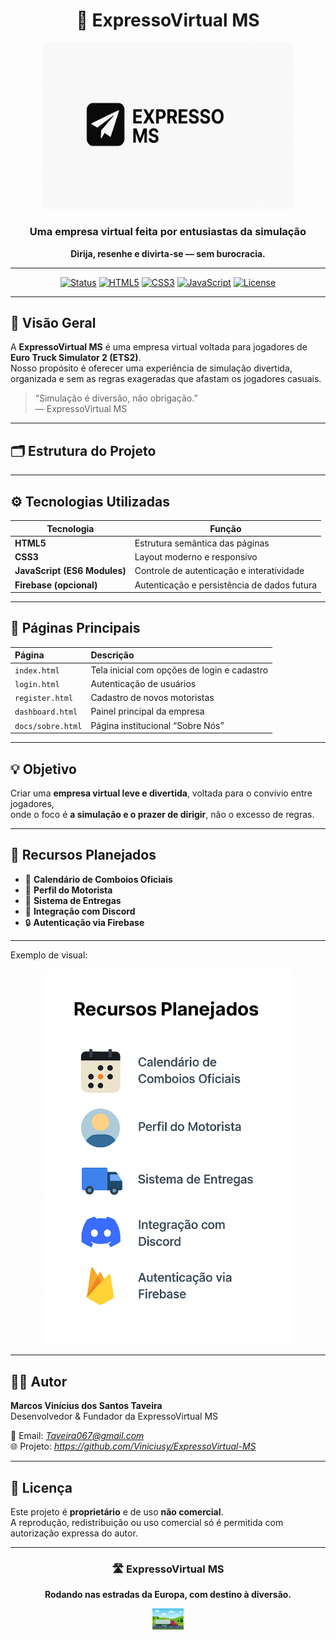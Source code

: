<div align="center">

# 🚛 ExpressoVirtual MS

<p align="center">
  <img src="Expresso-virtual-Ms/assets/banner.png" alt="Banner" width="400"/>
</p>



### Uma empresa virtual feita por entusiastas da simulação
**Dirija, resenhe e divirta-se — sem burocracia.**

---

[![Status](https://img.shields.io/badge/Status-Ativo-success?style=for-the-badge)](#)
[![HTML5](https://img.shields.io/badge/HTML5-%23E34F26?style=for-the-badge&logo=html5&logoColor=white)](#)
[![CSS3](https://img.shields.io/badge/CSS3-%231572B6?style=for-the-badge&logo=css3&logoColor=white)](#)
[![JavaScript](https://img.shields.io/badge/JavaScript-ES6%2B-%23F7DF1E?style=for-the-badge&logo=javascript&logoColor=black)](#)
[![License](https://img.shields.io/badge/Licença-Proprietária-blue?style=for-the-badge)](#)

</div>

---

## 🧭 Visão Geral

A **ExpressoVirtual MS** é uma empresa virtual voltada para jogadores de **Euro Truck Simulator 2 (ETS2)**.  
Nosso propósito é oferecer uma experiência de simulação divertida, organizada e sem as regras exageradas que afastam os jogadores casuais.

> “Simulação é diversão, não obrigação.”  
> — ExpressoVirtual MS

---

## 🗂️ Estrutura do Projeto


---

## ⚙️ Tecnologias Utilizadas

| Tecnologia | Função |
|-------------|--------|
| **HTML5** | Estrutura semântica das páginas |
| **CSS3** | Layout moderno e responsivo |
| **JavaScript (ES6 Modules)** | Controle de autenticação e interatividade |
| **Firebase (opcional)** | Autenticação e persistência de dados futura |

---

## 🚀 Páginas Principais

| Página | Descrição |
|:--|:--|
| `index.html` | Tela inicial com opções de login e cadastro |
| `login.html` | Autenticação de usuários |
| `register.html` | Cadastro de novos motoristas |
| `dashboard.html` | Painel principal da empresa |
| `docs/sobre.html` | Página institucional “Sobre Nós” |

---

## 💡 Objetivo

Criar uma **empresa virtual leve e divertida**, voltada para o convívio entre jogadores,  
onde o foco é **a simulação e o prazer de dirigir**, não o excesso de regras.

---

## 🧩 Recursos Planejados

- 📅 **Calendário de Comboios Oficiais**
- 👤 **Perfil do Motorista**
- 🚚 **Sistema de Entregas**
- 💬 **Integração com Discord**
- 🔒 **Autenticação via Firebase**

---


Exemplo de visual:
<p align="center">
  <img src="Expresso-virtual-Ms/assets/Preview.png" alt="Banner" width="400"/>
</p>

---

## 👨‍💻 Autor

**Marcos Vinícius dos Santos Taveira**  
Desenvolvedor & Fundador da ExpressoVirtual MS  

📧 Email: *Taveira067@gmail.com*  
🌐 Projeto: *https://github.com/Viniciusy/ExpressoVirtual-MS*

---

## 🪪 Licença

Este projeto é **proprietário** e de uso **não comercial**.  
A reprodução, redistribuição ou uso comercial só é permitida com autorização expressa do autor.

---

<div align="center">

### 🛣️ ExpressoVirtual MS
**Rodando nas estradas da Europa, com destino à diversão.**

<p align="center">
  <img src="Expresso-virtual-Ms/assets/Divider.png" alt="Banner" width="50"/>
</p>


</div>
